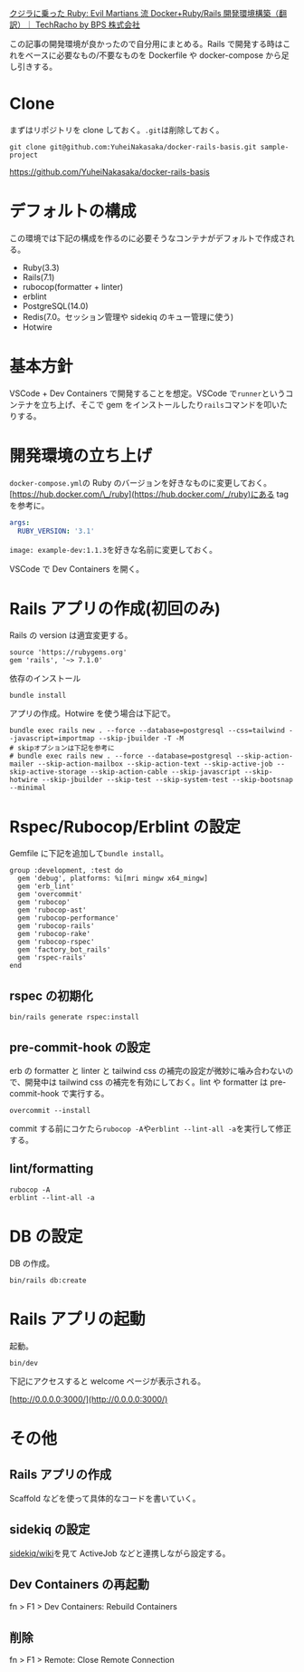 [クジラに乗った Ruby: Evil Martians 流 Docker+Ruby/Rails 開発環境構築（翻訳）｜ TechRacho by BPS 株式会社](https://techracho.bpsinc.jp/hachi8833/2022_04_07/116843)

この記事の開発環境が良かったので自分用にまとめる。Rails で開発する時はこれをベースに必要なもの/不要なものを Dockerfile や docker-compose から足し引きする。

# Clone

まずはリポジトリを clone しておく。`.git`は削除しておく。

```sh:sh
git clone git@github.com:YuheiNakasaka/docker-rails-basis.git sample-project
```

https://github.com/YuheiNakasaka/docker-rails-basis

# デフォルトの構成

この環境では下記の構成を作るのに必要そうなコンテナがデフォルトで作成される。

- Ruby(3.3)
- Rails(7.1)
- rubocop(formatter + linter)
- erblint
- PostgreSQL(14.0)
- Redis(7.0。セッション管理や sidekiq のキュー管理に使う)
- Hotwire

# 基本方針

VSCode + Dev Containers で開発することを想定。VSCode で`runner`というコンテナを立ち上げ、そこで gem をインストールしたり`rails`コマンドを叩いたりする。

# 開発環境の立ち上げ

`docker-compose.yml`の Ruby のバージョンを好きなものに変更しておく。[https://hub.docker.com/\_/ruby](https://hub.docker.com/_/ruby)にある tag を参考に。

```yml:docker-compose.yml
args:
  RUBY_VERSION: '3.1'
```

`image: example-dev:1.1.3`を好きな名前に変更しておく。

VSCode で Dev Containers を開く。

# Rails アプリの作成(初回のみ)

Rails の version は適宜変更する。

```Gemfile:Gemfile
source 'https://rubygems.org'
gem 'rails', '~> 7.1.0'
```

依存のインストール

```sh:sh
bundle install
```

アプリの作成。Hotwire を使う場合は下記で。

```sh:sh
bundle exec rails new . --force --database=postgresql --css=tailwind --javascript=importmap --skip-jbuilder -T -M
# skipオプションは下記を参考に
# bundle exec rails new . --force --database=postgresql --skip-action-mailer --skip-action-mailbox --skip-action-text --skip-active-job --skip-active-storage --skip-action-cable --skip-javascript --skip-hotwire --skip-jbuilder --skip-test --skip-system-test --skip-bootsnap --minimal
```

# Rspec/Rubocop/Erblint の設定

Gemfile に下記を追加して`bundle install`。

```
group :development, :test do
  gem 'debug', platforms: %i[mri mingw x64_mingw]
  gem 'erb_lint'
  gem 'overcommit'
  gem 'rubocop'
  gem 'rubocop-ast'
  gem 'rubocop-performance'
  gem 'rubocop-rails'
  gem 'rubocop-rake'
  gem 'rubocop-rspec'
  gem 'factory_bot_rails'
  gem 'rspec-rails'
end
```

## rspec の初期化

```sh:sh
bin/rails generate rspec:install
```

## pre-commit-hook の設定

erb の formatter と linter と tailwind css の補完の設定が微妙に噛み合わないので、開発中は tailwind css の補完を有効にしておく。lint や formatter は pre-commit-hook で実行する。

```sh:sh
overcommit --install
```

commit する前にコケたら`rubocop -A`や`erblint --lint-all -a`を実行して修正する。

## lint/formatting

```sh:sh
rubocop -A
erblint --lint-all -a
```

# DB の設定

DB の作成。

```sh:sh
bin/rails db:create
```

# Rails アプリの起動

起動。

```sh:sh
bin/dev
```

下記にアクセスすると welcome ページが表示される。

[http://0.0.0.0:3000/](http://0.0.0.0:3000/)

# その他

## Rails アプリの作成

Scaffold などを使って具体的なコードを書いていく。

## sidekiq の設定

[sidekiq/wiki](https://github.com/sidekiq/sidekiq/wiki)を見て ActiveJob などと連携しながら設定する。

## Dev Containers の再起動

fn > F1 > Dev Containers: Rebuild Containers

## 削除

fn > F1 > Remote: Close Remote Connection
